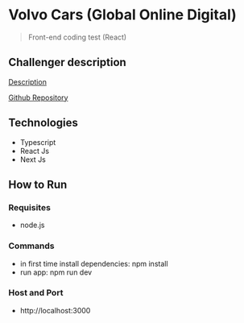 # Volvo Cars (Global Online Digital)

> Front-end coding test (React)

## Challenger description

[Description](description.md)

[Github Repository](https://github.com/volvo-cars/god-frontend-code-test)

## Technologies

- Typescript
- React Js
- Next Js

## How to Run

### Requisites

- node.js

### Commands

- in first time install dependencies: npm install
- run app: npm run dev

### Host and Port

- http://localhost:3000
